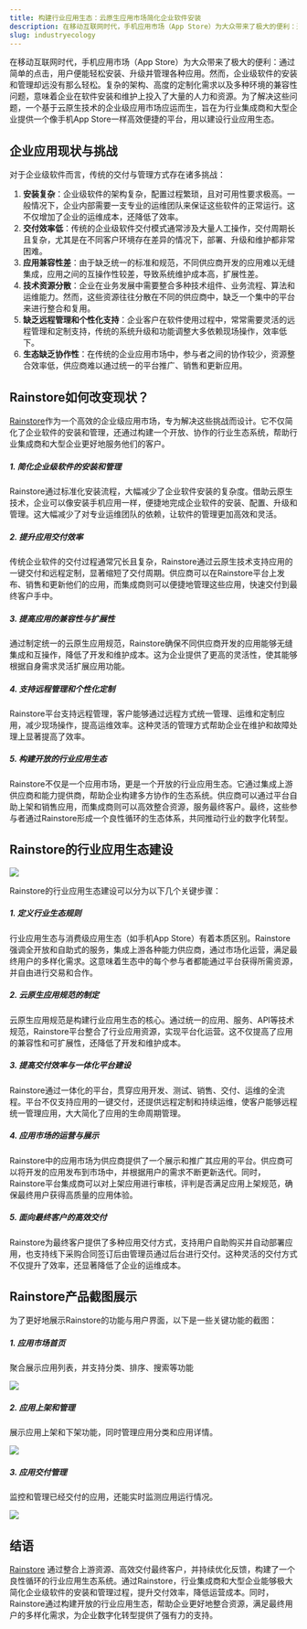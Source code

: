 ```yaml
---
title: 构建行业应用生态：云原生应用市场简化企业软件安装
description: 在移动互联网时代，手机应用市场（App Store）为大众带来了极大的便利：通过简单的点击，用户便能轻松安装、升级并管理各种应用。然而，企业级软件的安装和管理却远没有那么轻松。复杂的架构、高度的定制化需求以及多种环境的兼容性问题，意味着企业在软件安装和维护上投入了大量的人力和资源。为了解决这些问题，一个基于云原生技术的企业级应用市场应运而生，旨在为行业集成商和大型企业提供一个像手机App Store一样高效便捷的平台，用以建设行业应用生态。
slug: industryecology
---
```


在移动互联网时代，手机应用市场（App Store）为大众带来了极大的便利：通过简单的点击，用户便能轻松安装、升级并管理各种应用。然而，企业级软件的安装和管理却远没有那么轻松。复杂的架构、高度的定制化需求以及多种环境的兼容性问题，意味着企业在软件安装和维护上投入了大量的人力和资源。为了解决这些问题，一个基于云原生技术的企业级应用市场应运而生，旨在为行业集成商和大型企业提供一个像手机App Store一样高效便捷的平台，用以建设行业应用生态。

<!--truncate-->

## 企业应用现状与挑战

对于企业级软件而言，传统的交付与管理方式存在诸多挑战：

1. **安装复杂**：企业级软件的架构复杂，配置过程繁琐，且对可用性要求极高。一般情况下，企业内部需要一支专业的运维团队来保证这些软件的正常运行。这不仅增加了企业的运维成本，还降低了效率。
2. **交付效率低**：传统的企业级软件交付模式通常涉及大量人工操作，交付周期长且复杂，尤其是在不同客户环境存在差异的情况下，部署、升级和维护都非常困难。
3. **应用兼容性差**：由于缺乏统一的标准和规范，不同供应商开发的应用难以无缝集成，应用之间的互操作性较差，导致系统维护成本高，扩展性差。
4. **技术资源分散**：企业在业务发展中需要整合多种技术组件、业务流程、算法和运维能力。然而，这些资源往往分散在不同的供应商中，缺乏一个集中的平台来进行整合和复用。
5. **缺乏远程管理和个性化支持**：企业客户在软件使用过程中，常常需要灵活的远程管理和定制支持，传统的系统升级和功能调整大多依赖现场操作，效率低下。
6. **生态缺乏协作性**：在传统的企业应用市场中，参与者之间的协作较少，资源整合效率低，供应商难以通过统一的平台推广、销售和更新应用。

## Rainstore如何改变现状？

[Rainstore](https://rainbond.com/marketplace)作为一个高效的企业级应用市场，专为解决这些挑战而设计。它不仅简化了企业软件的安装和管理，还通过构建一个开放、协作的行业生态系统，帮助行业集成商和大型企业更好地服务他们的客户。

##### 1. 简化企业级软件的安装和管理

Rainstore通过标准化安装流程，大幅减少了企业软件安装的复杂度。借助云原生技术，企业可以像安装手机应用一样，便捷地完成企业软件的安装、配置、升级和管理。这大幅减少了对专业运维团队的依赖，让软件的管理更加高效和灵活。

##### 2. 提升应用交付效率

传统企业软件的交付过程通常冗长且复杂，Rainstore通过云原生技术支持应用的一键交付和远程定制，显著缩短了交付周期。供应商可以在Rainstore平台上发布、销售和更新他们的应用，而集成商则可以便捷地管理这些应用，快速交付到最终客户手中。

##### 3. 提高应用的兼容性与扩展性

通过制定统一的云原生应用规范，Rainstore确保不同供应商开发的应用能够无缝集成和互操作，降低了开发和维护成本。这为企业提供了更高的灵活性，使其能够根据自身需求灵活扩展应用功能。

##### 4. 支持远程管理和个性化定制

Rainstore平台支持远程管理，客户能够通过远程方式统一管理、运维和定制应用，减少现场操作，提高运维效率。这种灵活的管理方式帮助企业在维护和故障处理上显著提高了效率。

##### 5. 构建开放的行业应用生态

Rainstore不仅是一个应用市场，更是一个开放的行业应用生态。它通过集成上游供应商和能力提供商，帮助企业构建多方协作的生态系统。供应商可以通过平台自助上架和销售应用，而集成商则可以高效整合资源，服务最终客户。最终，这些参与者通过Rainstore形成一个良性循环的生态体系，共同推动行业的数字化转型。

## Rainstore的行业应用生态建设



![](https://grstatic.oss-cn-shanghai.aliyuncs.com/marketplace/%E8%A7%A3%E5%86%B3%E6%96%B9%E6%A1%88/%E8%A1%8C%E4%B8%9A%E7%94%9F%E6%80%81/AvFCZsGn32oaQMqApy7sB0slLUVSaTvXLKSoy5ybJlA%3D.png)

Rainstore的行业应用生态建设可以分为以下几个关键步骤：

##### 1. 定义行业生态规则

行业应用生态与消费级应用生态（如手机App Store）有着本质区别。Rainstore强调全开放和自助式的服务，集成上游各种能力供应商，通过市场化运营，满足最终用户的多样化需求。这意味着生态中的每个参与者都能通过平台获得所需资源，并自由进行交易和合作。

##### 2. 云原生应用规范的制定

云原生应用规范是构建行业应用生态的核心。通过统一的应用、服务、API等技术规范，Rainstore平台整合了行业应用资源，实现平台化运营。这不仅提高了应用的兼容性和可扩展性，还降低了开发和维护成本。

##### 3. 提高交付效率与一体化平台建设

Rainstore通过一体化的平台，贯穿应用开发、测试、销售、交付、运维的全流程。平台不仅支持应用的一键交付，还提供远程定制和持续运维，使客户能够远程统一管理应用，大大简化了应用的生命周期管理。

##### 4. 应用市场的运营与展示

Rainstore中的应用市场为供应商提供了一个展示和推广其应用的平台。供应商可以将开发的应用发布到市场中，并根据用户的需求不断更新迭代。同时，Rainstore平台集成商可以对上架应用进行审核，评判是否满足应用上架规范，确保最终用户获得高质量的应用体验。

##### 5. 面向最终客户的高效交付

Rainstore为最终客户提供了多种应用交付方式，支持用户自助购买并自动部署应用，也支持线下采购合同签订后由管理员通过后台进行交付。这种灵活的交付方式不仅提升了效率，还显著降低了企业的运维成本。

## Rainstore产品截图展示

为了更好地展示Rainstore的功能与用户界面，以下是一些关键功能的截图：



##### 1. 应用市场首页

聚合展示应用列表，并支持分类、排序、搜索等功能

![](https://grstatic.oss-cn-shanghai.aliyuncs.com/marketplace/%E8%A7%A3%E5%86%B3%E6%96%B9%E6%A1%88/%E8%A1%8C%E4%B8%9A%E7%94%9F%E6%80%81/8v6UUVEKkDx_ucgAcq3UeSSZ_4Wz0SvvgQt0_Pxczfs%3D.webp)

##### 2. 应用上架和管理

展示应用上架和下架功能，同时管理应用分类和应用详情。

![](https://grstatic.oss-cn-shanghai.aliyuncs.com/marketplace/%E8%A7%A3%E5%86%B3%E6%96%B9%E6%A1%88/%E8%A1%8C%E4%B8%9A%E7%94%9F%E6%80%81/c1tmTg43g9-g2G4J2DZZIPXcAhNd-6chF_BJBC18fus%3D.webp)

##### 3. 应用交付管理

监控和管理已经交付的应用，还能实时监测应用运行情况。

![](https://grstatic.oss-cn-shanghai.aliyuncs.com/marketplace/%E8%A7%A3%E5%86%B3%E6%96%B9%E6%A1%88/%E8%A1%8C%E4%B8%9A%E7%94%9F%E6%80%81/6MpMBVgiA2oJoiPZD7gY_seFo-vLyjnd-ZisiO8ptJM%3D.png)

## 结语

[Rainstore](https://rainbond.com/marketplace) 通过整合上游资源、高效交付最终客户，并持续优化反馈，构建了一个良性循环的行业应用生态系统。通过Rainstore，行业集成商和大型企业能够极大简化企业级软件的安装和管理过程，提升交付效率，降低运营成本。同时，Rainstore通过构建开放的行业应用生态，帮助企业更好地整合资源，满足最终用户的多样化需求，为企业数字化转型提供了强有力的支持。